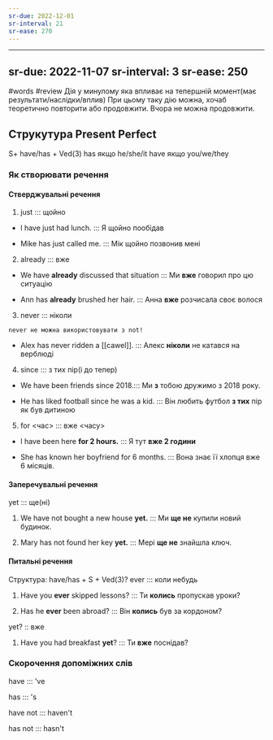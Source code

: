 ```yaml
---
sr-due: 2022-12-01
sr-interval: 21
sr-ease: 270
---
```


---
sr-due: 2022-11-07
sr-interval: 3
sr-ease: 250
---

#words #review
Дія у минулому яка впливає на тепершній момент(має результати/наслідки/вплив)
При цьому таку дію можна, хочаб теоретично повторити або продовжити.
Вчора не можна продовжити.
## Струкутура Present Perfect
S+ have/has + Ved(3)
has якщо he/she/it
have якщо you/we/they
### Як створювати речення

#### Стверджувальні речення
1. just ::: щойно
<!--SR:!2022-11-13,3,260!2022-11-13,3,261-->
-  l have just had lunch. ::: Я щойно пообідав
<!--SR:!2022-11-13,3,261!2022-11-13,3,261-->
- Mike has just called me. ::: Мік щойно позвонив мені
<!--SR:!2022-11-13,3,250!2022-11-13,3,250-->
2. already ::: вже
<!--SR:!2022-11-13,3,250!2022-11-13,3,261-->
- We have **already** discussed that situation ::: Ми **вже** говорил про цю ситуацію
<!--SR:!2022-11-13,3,250!2022-11-13,3,260-->
- Ann has **already** brushed her hair. ::: Анна **вже** розчисала своє волося
<!--SR:!2022-11-13,3,250!2022-11-13,3,261-->
3. never ::: ніколи
<!--SR:!2022-11-13,3,260!2022-11-13,3,261-->
	never не можна використовувати з not!
- Alex has never ridden a [[cawel]]. ::: Алекс **ніколи** не катався на верблюді
<!--SR:!2022-11-13,3,250!2022-11-13,3,261-->
4. since ::: з тих пір(і до тепер)
<!--SR:!2022-11-13,3,250!2022-11-13,3,261-->
-  We have been friends since 2018.::: Ми **з** тобою дружимо з 2018 року.
<!--SR:!2022-11-13,3,250!2022-11-13,3,260-->
-  He has liked football since he was a kid. ::: Він любить футбол **з тих** пір як був дитиною
<!--SR:!2022-11-13,3,250!2022-11-13,3,261-->
5. for <час> ::: вже <часу>
<!--SR:!2022-11-13,3,250!2022-11-13,3,261-->
-  l have been here **for 2 hours.** ::: Я тут **вже 2 години**
<!--SR:!2022-11-13,3,250!2022-11-13,3,261-->
-  She has known her boyfriend for 6 months. ::: Вона знає її хлопця вже 6 місяців.
<!--SR:!2022-11-13,3,250!2022-11-13,3,260-->
#### Заперечувальні речення
yet ::: ще(ні)
<!--SR:!2022-11-13,3,260!2022-11-13,3,260-->
1. We have not bought a new house **yet.** ::: Ми **ще не** купили новий будинок. 
<!--SR:!2022-11-13,3,250!2022-11-13,3,261-->
2. Mary has not found her key **yet.** ::: Мері **ще не** знайшла ключ.
<!--SR:!2022-11-13,3,250!2022-11-11,1,230-->
#### Питальні речення
Структура: have/has + S + Ved(3)?
ever ::: коли небудь
<!--SR:!2022-11-13,3,250!2022-11-13,3,261-->
1. Have you **ever** skipped lessons? ::: Ти **колись** пропускав уроки?
<!--SR:!2022-11-13,3,250!2022-11-13,3,260-->
2. Has he **ever** been abroad? ::: Він **колись** був за кордоном?
<!--SR:!2022-11-13,3,250!2022-11-13,3,261-->
yet? :: вже
<!--SR:!2022-11-13,3,261-->
1. Have you had breakfast **yet**? ::: Ти **вже** поснідав?
<!--SR:!2022-11-13,3,250!2022-11-13,3,260-->
### Скорочення допоміжних слів
have ::: 've
<!--SR:!2022-11-13,3,261!2022-11-13,3,261-->
has ::: 's
<!--SR:!2022-11-13,3,250!2022-11-13,3,261-->
have not ::: haven't
<!--SR:!2022-11-13,3,250!2022-11-13,3,261-->
has not ::: hasn't
<!--SR:!2022-11-13,3,261!2022-11-13,3,261-->

